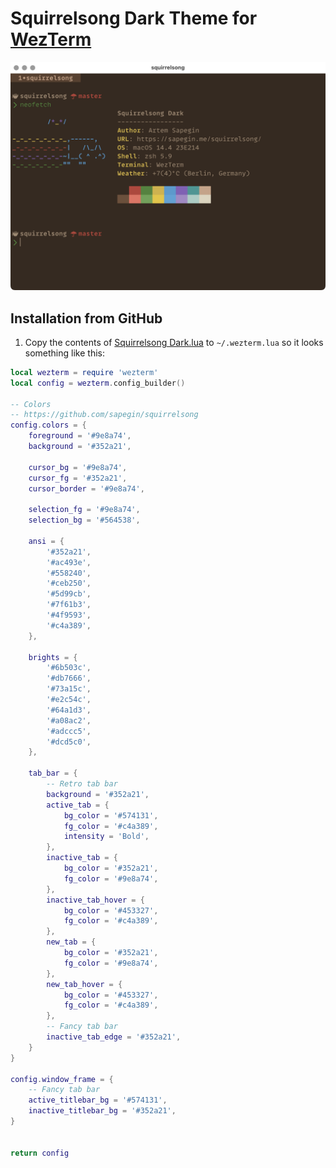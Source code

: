 # Squirrelsong Dark Theme for [WezTerm](https://wezfurlong.org/wezterm/index.html)

![Squirrelsong dark terminal color theme](./screenshot.png)

## Installation from GitHub

1. Copy the contents of [Squirrelsong Dark.lua](Squirrelsong%20Dark.lua) to `~/.wezterm.lua` so it looks something like this:

```lua
local wezterm = require 'wezterm'
local config = wezterm.config_builder()

-- Colors
-- https://github.com/sapegin/squirrelsong
config.colors = {
	foreground = '#9e8a74',
	background = '#352a21',

	cursor_bg = '#9e8a74',
	cursor_fg = '#352a21',
	cursor_border = '#9e8a74',

	selection_fg = '#9e8a74',
	selection_bg = '#564538',

	ansi = {
		'#352a21',
		'#ac493e',
		'#558240',
		'#ceb250',
		'#5d99cb',
		'#7f61b3',
		'#4f9593',
		'#c4a389',
	},

	brights = {
		'#6b503c',
		'#db7666',
		'#73a15c',
		'#e2c54c',
		'#64a1d3',
		'#a08ac2',
		'#adccc5',
		'#dcd5c0',
	},

	tab_bar = {
		-- Retro tab bar
		background = '#352a21',
		active_tab = {
			bg_color = '#574131',
			fg_color = '#c4a389',
			intensity = 'Bold',
		},
		inactive_tab = {
			bg_color = '#352a21',
			fg_color = '#9e8a74',
		},
		inactive_tab_hover = {
			bg_color = '#453327',
			fg_color = '#c4a389',
		},
		new_tab = {
			bg_color = '#352a21',
			fg_color = '#9e8a74',
		},
		new_tab_hover = {
			bg_color = '#453327',
			fg_color = '#c4a389',
		},
		-- Fancy tab bar
		inactive_tab_edge = '#352a21',
	}
}

config.window_frame = {
	-- Fancy tab bar
	active_titlebar_bg = '#574131',
	inactive_titlebar_bg = '#352a21',
}


return config
```
